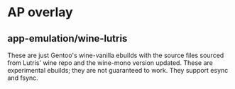 # AP overlay

## app-emulation/wine-lutris

These are just Gentoo's wine-vanilla ebuilds with the source files sourced from Lutris' wine repo and the wine-mono version updated. These are experimental ebuilds; they are not guaranteed to work. They support esync and fsync.
